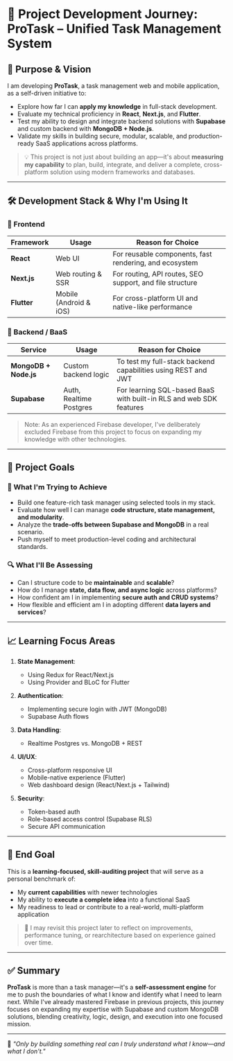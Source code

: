 # 🚀 Project Development Journey: ProTask – Unified Task Management System

## 🧭 Purpose & Vision

I am developing **ProTask**, a task management web and mobile application, as a self-driven initiative to:

- Explore how far I can **apply my knowledge** in full-stack development.
- Evaluate my technical proficiency in **React**, **Next.js**, and **Flutter**.
- Test my ability to design and integrate backend solutions with **Supabase** and custom backend with **MongoDB + Node.js**.
- Validate my skills in building secure, modular, scalable, and production-ready SaaS applications across platforms.

> 💡 This project is not just about building an app—it's about **measuring my capability** to plan, build, integrate, and deliver a complete, cross-platform solution using modern frameworks and databases.

---

## 🛠️ Development Stack & Why I'm Using It

### 🔷 Frontend

| Framework   | Usage                              | Reason for Choice                                           |
|-------------|-------------------------------------|--------------------------------------------------------------|
| **React**   | Web UI                              | For reusable components, fast rendering, and ecosystem      |
| **Next.js** | Web routing & SSR                   | For routing, API routes, SEO support, and file structure    |
| **Flutter** | Mobile (Android & iOS)              | For cross-platform UI and native-like performance           |

### 🔶 Backend / BaaS

| Service         | Usage                         | Reason for Choice                                                  |
|-----------------|-------------------------------|---------------------------------------------------------------------|
| **MongoDB + Node.js** | Custom backend logic         | To test my full-stack backend capabilities using REST and JWT       |
| **Supabase**     | Auth, Realtime Postgres       | For learning SQL-based BaaS with built-in RLS and web SDK features |

> Note: As an experienced Firebase developer, I've deliberately excluded Firebase from this project to focus on expanding my knowledge with other technologies.

---

## 🧪 Project Goals

### 🎯 What I'm Trying to Achieve
- Build one feature-rich task manager using selected tools in my stack.
- Evaluate how well I can manage **code structure, state management, and modularity**.
- Analyze the **trade-offs between Supabase and MongoDB** in a real scenario.
- Push myself to meet production-level coding and architectural standards.

### 🔍 What I'll Be Assessing
- Can I structure code to be **maintainable** and **scalable**?
- How do I manage **state, data flow, and async logic** across platforms?
- How confident am I in implementing **secure auth and CRUD systems**?
- How flexible and efficient am I in adopting different **data layers and services**?

---

## 📈 Learning Focus Areas

1. **State Management**:
   - Using Redux for React/Next.js
   - Using Provider and BLoC for Flutter

2. **Authentication**:
   - Implementing secure login with JWT (MongoDB)
   - Supabase Auth flows

3. **Data Handling**:
   - Realtime Postgres vs. MongoDB + REST

4. **UI/UX**:
   - Cross-platform responsive UI
   - Mobile-native experience (Flutter)
   - Web dashboard design (React/Next.js + Tailwind)

5. **Security**:
   - Token-based auth
   - Role-based access control (Supabase RLS)
   - Secure API communication

---

## 💼 End Goal

This is a **learning-focused, skill-auditing project** that will serve as a personal benchmark of:

- My **current capabilities** with newer technologies
- My ability to **execute a complete idea** into a functional SaaS
- My readiness to lead or contribute to a real-world, multi-platform application

> 🔄 I may revisit this project later to reflect on improvements, performance tuning, or rearchitecture based on experience gained over time.

---

## ✅ Summary

**ProTask** is more than a task manager—it's a **self-assessment engine** for me to push the boundaries of what I know and identify what I need to learn next. While I've already mastered Firebase in previous projects, this journey focuses on expanding my expertise with Supabase and custom MongoDB solutions, blending creativity, logic, design, and execution into one focused mission.

---

📌 _"Only by building something real can I truly understand what I know—and what I don't."_